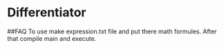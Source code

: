 # Differentiator
##FAQ
To use make expression.txt file and put there math formules. After that compile main and execute.
